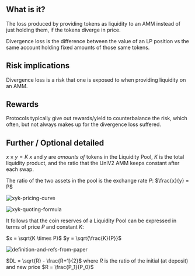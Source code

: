 ## What is it?

The loss produced by providing tokens as liquidity to an AMM instead of just holding them, if the tokens diverge in price.

Divergence loss is the difference between the value of an LP position vs the same account holding fixed
amounts of those same tokens.

## Risk implications

Divergence loss is a risk that one is exposed to when providing liquidity on an AMM.

## Rewards

Protocols typically give out rewards/yield to counterbalance the risk, which often, but not always makes up for the divergence loss suffered.

## Further / Optional detailed

$x \times y = K$ $x$ and $y$ are *amounts of* tokens in the Liquidity Pool, $K$ is the total liquidity product, and the
ratio that the UniV2 AMM keeps constant after each swap.

The ratio of the two assets in the pool is the exchange rate $P$:
$\frac{x}{y} = P$

![xyk-pricing-curve](images/xyk-pricing-curve.png)

![xyk-quoting-formula](images/xyk-quoting-formula.png)

It follows that the coin reserves of a Liquidity Pool can be expressed in terms of price $P$ and constant $K$:

$x = \sqrt{K \times P}$ $y = \sqrt{\frac{K}{P}}$

![definition-and-refs-from-paper](images/definition-and-refs-from-paper.png)

$DL = \sqrt{R} - \frac{R+1}{2}$ where $R$ is the ratio of the initial (at deposit) and new
price $R = \frac{P_1}{P_0}$